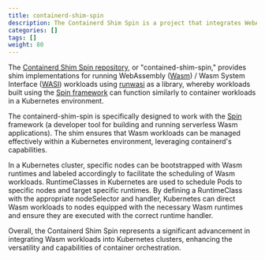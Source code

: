 ```yaml
---
title: containerd-shim-spin
description: The Containerd Shim Spin is a project that integrates WebAssembly (Wasm) and WASI workloads into Kubernetes.
categories: []
tags: []
weight: 80
---
```


The [Containerd Shim Spin repository](https://github.com/spinkube/containerd-shim-spin), or "contained-shim-spin," provides shim implementations for running WebAssembly ([Wasm](https://webassembly.org/)) / Wasm System Interface ([WASI](https://github.com/WebAssembly/WASI)) workloads using [runwasi](https://github.com/deislabs/runwasi) as a library, whereby workloads built using the [Spin framework](https://github.com/fermyon/spin) can function similarly to container workloads in a Kubernetes environment. 

The containerd-shim-spin is specifically designed to work with the [Spin](https://www.fermyon.com/spin) framework (a developer tool for building and running serverless Wasm applications). The shim ensures that Wasm workloads can be managed effectively within a Kubernetes environment, leveraging containerd's capabilities.

In a Kubernetes cluster, specific nodes can be bootstrapped with Wasm runtimes and labeled accordingly to facilitate the scheduling of Wasm workloads. RuntimeClasses in Kubernetes are used to schedule Pods to specific nodes and target specific runtimes. By defining a RuntimeClass with the appropriate nodeSelector and handler, Kubernetes can direct Wasm workloads to nodes equipped with the necessary Wasm runtimes and ensure they are executed with the correct runtime handler.

Overall, the Containerd Shim Spin represents a significant advancement in integrating Wasm workloads into Kubernetes clusters, enhancing the versatility and capabilities of container orchestration.